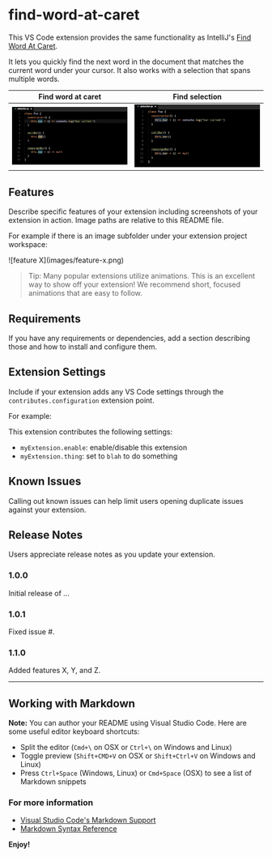 # find-word-at-caret

This VS Code extension provides the same functionality as IntelliJ's [Find Word At Caret](https://www.jetbrains.com/help/idea/finding-word-at-caret.html).

It lets you quickly find the next word in the document that matches the current word under your
cursor. It also works with a selection that spans multiple words.

<table>
	<thead>
		<tr>
			<th>Find word at caret</th>
			<th>Find selection</th>
		</tr>
	</thead>
	<tbody>
		<tr>
			<td><img src="demoFiles/wordDemo.gif"/></td>
      <td><img src="demoFiles/selectionDemo.gif"/></td>
		</tr>
	</tbody>
</table>

## Features

Describe specific features of your extension including screenshots of your extension in action. Image paths are relative to this README file.

For example if there is an image subfolder under your extension project workspace:

\!\[feature X\]\(images/feature-x.png\)

> Tip: Many popular extensions utilize animations. This is an excellent way to show off your extension! We recommend short, focused animations that are easy to follow.

## Requirements

If you have any requirements or dependencies, add a section describing those and how to install and configure them.

## Extension Settings

Include if your extension adds any VS Code settings through the `contributes.configuration` extension point.

For example:

This extension contributes the following settings:

* `myExtension.enable`: enable/disable this extension
* `myExtension.thing`: set to `blah` to do something

## Known Issues

Calling out known issues can help limit users opening duplicate issues against your extension.

## Release Notes

Users appreciate release notes as you update your extension.

### 1.0.0

Initial release of ...

### 1.0.1

Fixed issue #.

### 1.1.0

Added features X, Y, and Z.

-----------------------------------------------------------------------------------------------------------

## Working with Markdown

**Note:** You can author your README using Visual Studio Code.  Here are some useful editor keyboard shortcuts:

* Split the editor (`Cmd+\` on OSX or `Ctrl+\` on Windows and Linux)
* Toggle preview (`Shift+CMD+V` on OSX or `Shift+Ctrl+V` on Windows and Linux)
* Press `Ctrl+Space` (Windows, Linux) or `Cmd+Space` (OSX) to see a list of Markdown snippets

### For more information

* [Visual Studio Code's Markdown Support](http://code.visualstudio.com/docs/languages/markdown)
* [Markdown Syntax Reference](https://help.github.com/articles/markdown-basics/)

**Enjoy!**